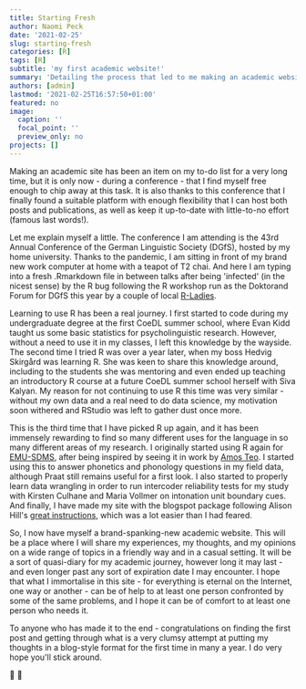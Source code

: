 ```yaml
---
title: Starting Fresh
author: Naomi Peck
date: '2021-02-25'
slug: starting-fresh
categories: [R]
tags: [R]
subtitle: 'my first academic website!'
summary: 'Detailing the process that led to me making an academic website with R.'
authors: [admin]
lastmod: '2021-02-25T16:57:50+01:00'
featured: no
image:
  caption: ''
  focal_point: ''
  preview_only: no
projects: []
---
```


Making an academic site has been an item on my to-do list for a very long time, but it is only now - during a conference - that I find myself free enough to chip away at this task. It is also thanks to this conference that I finally found a suitable platform with enough flexibility that I can host both posts and publications, as well as keep it up-to-date with little-to-no effort (famous last words!).

Let me explain myself a little. The conference I am attending is the 43rd Annual Conference of the German Linguistic Society (DGfS), hosted by my home university. Thanks to the pandemic, I am sitting in front of my brand new work computer at home with a teapot of T2 chai. And here I am typing into a fresh .Rmarkdown file in between talks after being 'infected' (in the nicest sense) by the R bug following the R workshop run as the Doktorand Forum for DGfS this year by a couple of local [R-Ladies](https://twitter.com/rladiesfreiburg).

Learning to use R has been a real journey. I first started to code during my undergraduate degree at the first CoeDL summer school, where Evan Kidd taught us some basic statistics for psycholinguistic research. However, without a need to use it in my classes, I left this knowledge by the wayside. The second time I tried R was over a year later, when my boss Hedvig Skirgård was learning R. She was keen to share this knowledge around, including to the students she was mentoring and even ended up teaching an introductory R course at a future CoeDL summer school herself with Siva Kalyan. My reason for not continuing to use R this time was very similar - without my own data and a real need to do data science, my motivation soon withered and RStudio was left to gather dust once more.

This is the third time that I have picked R up again, and it has been immensely rewarding to find so many different uses for the language in so many different areas of my research. I originally started using R again for [EMU-SDMS](https://ips-lmu.github.io/The-EMU-SDMS-Manual/), after being inspired by seeing it in work by [Amos Teo](https://amosbteo.com). I started using this to answer phonetics and phonology questions in my field data, although Praat still remains useful for a first look. I also started to properly learn data wrangling in order to run intercoder reliability tests for my study with Kirsten Culhane and Maria Vollmer on intonation unit boundary cues. And finally, I have made my site with the blogspot package following Alison Hill's [great instructions](https://alison.rbind.io/post/new-year-new-blogdown/), which was a lot easier than I had feared.

So, I now have myself a brand-spanking-new academic website. This will be a place where I will share my experiences, my thoughts, and my opinions on a wide range of topics in a friendly way and in a casual setting. It will be a sort of quasi-diary for my academic journey, however long it may last - and even longer past any sort of expiration date I may encounter. I hope that what I immortalise in this site - for everything is eternal on the Internet, one way or another - can be of help to at least one person confronted by some of the same problems, and I hope it can be of comfort to at least one person who needs it. 

To anyone who has made it to the end - congratulations on finding the first post and getting through what is a very clumsy attempt at putting my thoughts in a blog-style format for the first time in many a year. I do very hope you'll stick around.

:wave: :wave:
